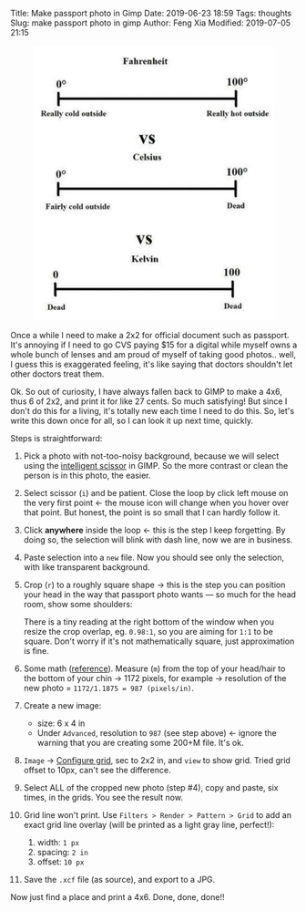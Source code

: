 Title: Make passport photo in Gimp
Date: 2019-06-23 18:59
Tags: thoughts
Slug: make passport photo in gimp
Author: Feng Xia
Modified: 2019-07-05 21:15

<figure class="col l5 m5 s12">
  <img src="images/temperature.jpg"/>
</figure>


Once a while I need to make a 2x2 for official document such as
passport. It's annoying if I need to go CVS paying $15 for a digital
while myself owns a whole bunch of lenses and am proud of myself of
taking good photos.. well, I guess this is exaggerated feeling, it's
like saying that doctors shouldn't let other doctors treat them. 

Ok. So out of curiosity, I have always fallen back to GIMP to make a
4x6, thus 6 of 2x2, and print it for like 27 cents. So much
satisfying! But since I don't do this for a living, it's totally new
each time I need to do this. So, let's write this down once for all,
so I can look it up next time, quickly.

Steps is straightforward:

1. Pick a photo with not-too-noisy background, because we will select
   using the [intelligent scissor][1] in GIMP. So the more contrast or
   clean the person is in this photo, the easier.
   
2. Select scissor (`i`) and be patient. Close the loop by click left
   mouse on the very first point &larr; the mouse icon will change
   when you hover over that point. But honest, the point is so small
   that I can hardly follow it.
   
3. Click **anywhere** inside the loop &larr; this is the step I keep
   forgetting. By doing so, the selection will blink with dash line,
   now we are in business.
   
4. Paste selection into a `new` file. Now you should see only the
   selection, with like transparent background.
   
5. Crop (`r`) to a roughly square shape &rarr; this is the step you
   can position your head in the way that passport photo wants &mdash;
   so much for the head room, show some shoulders:

    There is a tiny reading at the right bottom of the window when you
    resize the crop overlap, eg. `0.98:1`, so you are aiming for `1:1`
    to be square. Don't worry if it's not mathematically square, just
    approximation is fine.

6. Some math ([reference][2]). Measure (`m`) from the top of your
   head/hair to the bottom of your chin &rarr; 1172 pixels, for
   example &rarr; resolution of the new photo = `1172/1.1875 = 987
   (pixels/in)`.

7. Create a new image:
    * size: 6 x 4 in
    * Under `Advanced`, resolution to `987` (see step above) &larr;
      ignore the warning that you are creating some 200+M file. It's ok.

8. `Image` &rarr; [Configure grid][3], sec to 2x2 in, and `view` to show
   grid. Tried grid offset to 10px, can't see the difference.

9. Select ALL of the cropped new photo (step #4), copy and paste, six
   times, in the grids. You see the result now.

10. Grid line won't print. Use `Filters > Render > Pattern > Grid` to
    add an exact grid line overlay (will be printed as a light gray
    line, perfect!):
     1. width: `1 px`
     2. spacing: `2 in`
     3. offset: `10 px`

10. Save the `.xcf` file (as source), and export to a JPG.

Now just find a place and print a 4x6. Done, done, done!!

[1]: https://docs.gimp.org/en/gimp-tool-iscissors.html
[2]: http://www.robotgeek.org/articles/passport_tutorial/tutorial.html
[3]: https://docs.gimp.org/2.10/en/gimp-image-configure-grid.html
